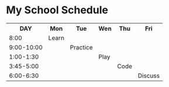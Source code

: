 <HTML>
  <HEAD>
    <title>school schedule</title>
  </HEAD>
  <body>
    <h1><span>My School Schedule</span></h1>
    <table>
      <tr>
        <th>DAY</th>
        <th>Mon</th>
        <th>Tue</th>
        <th>Wen</th>
        <th>Thu</th>
        <th>Fri</th>
      </tr>
      <tr>
        <td>8:00</td>
        <td class="selected">Learn</td>
        <td></td>
        <td></td>
        <td></td>
        <td></td>
      </tr>
      <tr>
        <td>9:00-10:00</td>
        <td></td>
        <td class="selected">Practice</td>
        <td></td>
        <td></td>
        <td></td>
      </tr>
      <tr>
        <td>1:00-1:30</td>
        <td></td>
        <td></td>
        <td class="selected">Play</td>
        <td></td>
        <td></td>
      </tr>
      <tr>
        <td>3:45-5:00</td>
        <td></td>
        <td></td>
        <td></td>
        <td class="selected">Code</td>
        <td></td>
      </tr>
      <tr>
         <td>6:00-6:30</td>
        <td></td>
        <td></td>
        <td></td>
        <td></td>
        <td class="selected">Discuss</td>
      </tr>
    </table>
  </body>
</HTML>          
